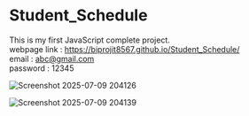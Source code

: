 # Student_Schedule
This is my first JavaScript complete project.   
webpage link : https://biprojit8567.github.io/Student_Schedule/         
email : abc@gmail.com  
password : 12345  

![Screenshot 2025-07-09 204126](https://github.com/user-attachments/assets/ccc9ae66-da0f-4159-8c4f-2590eb66822d)

![Screenshot 2025-07-09 204139](https://github.com/user-attachments/assets/e4c5fb29-0c15-4497-983e-d9d006b2f60f)
